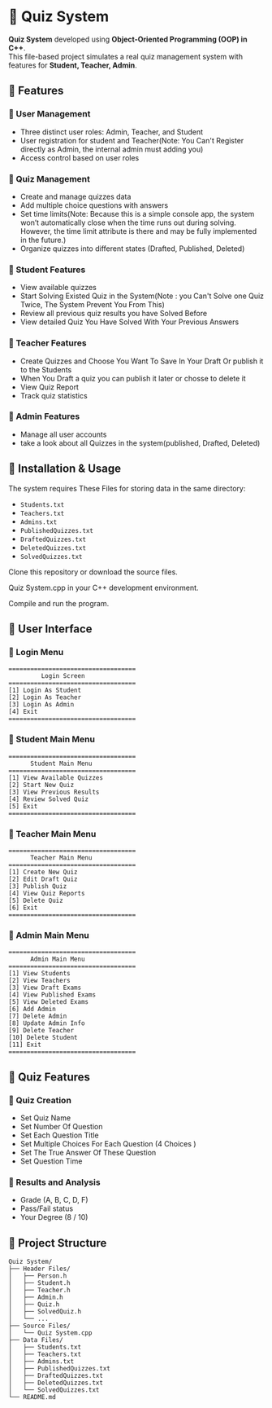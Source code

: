 # 📝 Quiz System

**Quiz System** developed using **Object-Oriented Programming (OOP) in C++**.  
This file-based project simulates a real quiz management system with features for **Student, Teacher, Admin**.  

## 📌 Features

### 🔹 User Management
- Three distinct user roles: Admin, Teacher, and Student
- User registration for student and Teacher(Note: You Can't Register directly as Admin, the internal admin must adding you)
- Access control based on user roles

### 🔹 Quiz Management
- Create and manage quizzes data
- Add multiple choice questions with answers
- Set time limits(Note: Because this is a simple console app, the system won’t automatically close when the time runs out during solving. However, the time limit attribute is there and may be fully implemented in the future.)
- Organize quizzes into different states (Drafted, Published, Deleted)

### 🔹 Student Features
- View available quizzes
- Start Solving Existed Quiz in the System(Note : you Can't Solve one Quiz Twice, The System Prevent You From This)
- Review all previous quiz results you have Solved Before
- View detailed Quiz You Have Solved With Your Previous Answers

### 🔹 Teacher Features
- Create Quizzes and Choose You Want To Save In Your Draft Or publish it to the Students 
- When You Draft a quiz you can publish it later or chosse to delete it 
- View Quiz Report 
- Track quiz statistics

### 🔹 Admin Features
- Manage all user accounts
- take a look about all Quizzes in the system(published, Drafted, Deleted)

## 📌 Installation & Usage

The system requires These Files for storing data in the same directory:

- `Students.txt`
- `Teachers.txt`
- `Admins.txt`
- `PublishedQuizzes.txt`
- `DraftedQuizzes.txt`
- `DeletedQuizzes.txt`
- `SolvedQuizzes.txt`

Clone this repository or download the source files.

Quiz System.cpp in your C++ development environment.

Compile and run the program.


## 📌 User Interface

### 🔹 Login Menu
~~~
===================================
         Login Screen      
===================================
[1] Login As Student
[2] Login As Teacher
[3] Login As Admin
[4] Exit
===================================
~~~

### 🔹 Student Main Menu
~~~
===================================
      Student Main Menu
===================================
[1] View Available Quizzes
[2] Start New Quiz
[3] View Previous Results
[4] Review Solved Quiz
[5] Exit
===================================
~~~

### 🔹 Teacher Main Menu
~~~
===================================
      Teacher Main Menu
===================================
[1] Create New Quiz
[2] Edit Draft Quiz
[3] Publish Quiz
[4] View Quiz Reports
[5] Delete Quiz
[6] Exit
===================================
~~~

### 🔹 Admin Main Menu
~~~
===================================
      Admin Main Menu
===================================
[1] View Students
[2] View Teachers
[3] View Draft Exams
[4] View Published Exams
[5] View Deleted Exams
[6] Add Admin
[7] Delete Admin
[8] Update Admin Info
[9] Delete Teacher
[10] Delete Student
[11] Exit
===================================
~~~

## 📌 Quiz Features

### 🔹 Quiz Creation
- Set Quiz Name
- Set Number Of Question
- Set Each Question Title 
- Set Multiple Choices For Each Question (4 Choices )
- Set The True Answer Of These Question
- Set Question Time

### 🔹 Results and Analysis
- Grade  (A, B, C, D, F)
- Pass/Fail status
- Your Degree (8 / 10)

## 📌 Project Structure
```
Quiz System/
├── Header Files/
│   ├── Person.h
│   ├── Student.h
│   ├── Teacher.h
│   ├── Admin.h
│   ├── Quiz.h
│   ├── SolvedQuiz.h
│   └── ...
├── Source Files/
│   └── Quiz System.cpp
├── Data Files/
│   ├── Students.txt
│   ├── Teachers.txt
│   ├── Admins.txt
│   ├── PublishedQuizzes.txt
│   ├── DraftedQuizzes.txt
│   ├── DeletedQuizzes.txt
│   └── SolvedQuizzes.txt
└── README.md
```
